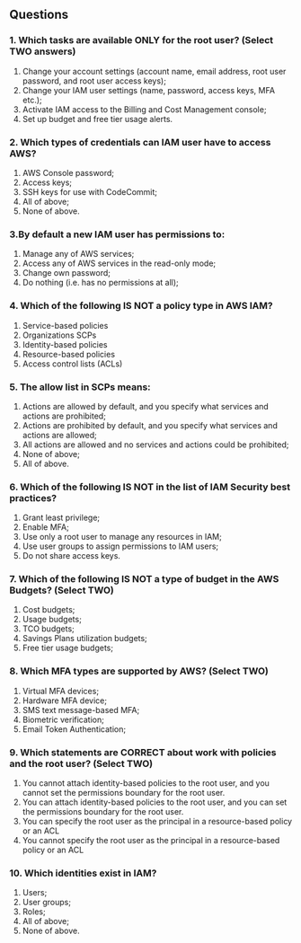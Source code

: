 ## Questions

### 1. Which tasks are available ONLY for the root user? (Select TWO answers)
1) Change your account settings (account name, email address, root user password, and root user access keys);
2) Change your IAM user settings (name, password, access keys, MFA etc.);
3) Activate IAM access to the Billing and Cost Management console;
4) Set up budget and free tier usage alerts.

### 2. Which types of credentials can IAM user have to access AWS?
1) AWS Console password;
2) Access keys;
3) SSH keys for use with CodeCommit;
4) All of above;
5) None of above.

### 3.By default a new IAM user has permissions to:
1) Manage any of AWS services;
2) Access any of AWS services in the read-only mode;
3) Change own password;
4) Do nothing (i.e. has no permissions at all);

### 4. Which of the following IS NOT a policy type in AWS IAM?
1) Service-based policies
2) Organizations SCPs
3) Identity-based policies
4) Resource-based policies
5) Access control lists (ACLs)

### 5. The allow list in SCPs means:
1) Actions are allowed by default, and you specify what services and actions are prohibited;
2) Actions are prohibited by default, and you specify what services and actions are allowed;
3) All actions are allowed and no services and actions could be prohibited;
4) None of above;
5) All of above.

### 6. Which of the following IS NOT in the list of IAM Security best practices?
1) Grant least privilege;
2) Enable MFA;
3) Use only a root user to manage any resources in IAM;
4) Use user groups to assign permissions to IAM users;
5) Do not share access keys.

### 7. Which of the following IS NOT a type of budget in the AWS Budgets? (Select TWO)
1) Cost budgets;
2) Usage budgets;
3) TCO budgets;
4) Savings Plans utilization budgets;
5) Free tier usage budgets;

### 8. Which MFA types are supported by AWS? (Select TWO)
1) Virtual MFA devices;
2) Hardware MFA device;
3) SMS text message-based MFA;
4) Biometric verification;
5) Email Token Authentication;


### 9. Which statements are CORRECT about work with policies and the root user? (Select TWO)
1) You cannot attach identity-based policies to the root user, and you cannot set the permissions boundary for the root user.
2) You can attach identity-based policies to the root user, and you can set the permissions boundary for the root user.
3) You can specify the root user as the principal in a resource-based policy or an ACL
4) You cannot specify the root user as the principal in a resource-based policy or an ACL

### 10. Which identities exist in IAM?
1) Users;
2) User groups;
3) Roles;
4) All of above;
5) None of above. 
